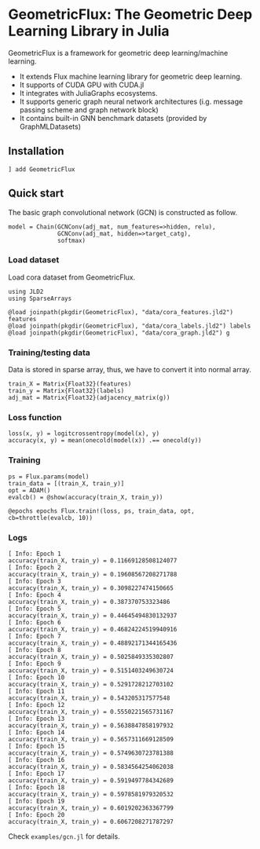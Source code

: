 # GeometricFlux: The Geometric Deep Learning Library in Julia

GeometricFlux is a framework for geometric deep learning/machine learning.

* It extends Flux machine learning library for geometric deep learning.
* It supports of CUDA GPU with CUDA.jl
* It integrates with JuliaGraphs ecosystems.
* It supports generic graph neural network architectures (i.g. message passing scheme and graph network block)
* It contains built-in GNN benchmark datasets (provided by GraphMLDatasets)

## Installation

```
] add GeometricFlux
```

## Quick start

The basic graph convolutional network (GCN) is constructed as follow.

```
model = Chain(GCNConv(adj_mat, num_features=>hidden, relu),
              GCNConv(adj_mat, hidden=>target_catg),
              softmax)
```

### Load dataset

Load cora dataset from GeometricFlux.

```
using JLD2
using SparseArrays

@load joinpath(pkgdir(GeometricFlux), "data/cora_features.jld2") features
@load joinpath(pkgdir(GeometricFlux), "data/cora_labels.jld2") labels
@load joinpath(pkgdir(GeometricFlux), "data/cora_graph.jld2") g
```

### Training/testing data

Data is stored in sparse array, thus, we have to convert it into normal array.

```
train_X = Matrix{Float32}(features)
train_y = Matrix{Float32}(labels)
adj_mat = Matrix{Float32}(adjacency_matrix(g))
```

### Loss function

```
loss(x, y) = logitcrossentropy(model(x), y)
accuracy(x, y) = mean(onecold(model(x)) .== onecold(y))
```

### Training

```
ps = Flux.params(model)
train_data = [(train_X, train_y)]
opt = ADAM()
evalcb() = @show(accuracy(train_X, train_y))

@epochs epochs Flux.train!(loss, ps, train_data, opt, cb=throttle(evalcb, 10))
```

### Logs

```
[ Info: Epoch 1
accuracy(train_X, train_y) = 0.11669128508124077
[ Info: Epoch 2
accuracy(train_X, train_y) = 0.19608567208271788
[ Info: Epoch 3
accuracy(train_X, train_y) = 0.3098227474150665
[ Info: Epoch 4
accuracy(train_X, train_y) = 0.387370753323486
[ Info: Epoch 5
accuracy(train_X, train_y) = 0.44645494830132937
[ Info: Epoch 6
accuracy(train_X, train_y) = 0.46824224519940916
[ Info: Epoch 7
accuracy(train_X, train_y) = 0.48892171344165436
[ Info: Epoch 8
accuracy(train_X, train_y) = 0.5025849335302807
[ Info: Epoch 9
accuracy(train_X, train_y) = 0.5151403249630724
[ Info: Epoch 10
accuracy(train_X, train_y) = 0.5291728212703102
[ Info: Epoch 11
accuracy(train_X, train_y) = 0.543205317577548
[ Info: Epoch 12
accuracy(train_X, train_y) = 0.5550221565731167
[ Info: Epoch 13
accuracy(train_X, train_y) = 0.5638847858197932
[ Info: Epoch 14
accuracy(train_X, train_y) = 0.5657311669128509
[ Info: Epoch 15
accuracy(train_X, train_y) = 0.5749630723781388
[ Info: Epoch 16
accuracy(train_X, train_y) = 0.5834564254062038
[ Info: Epoch 17
accuracy(train_X, train_y) = 0.5919497784342689
[ Info: Epoch 18
accuracy(train_X, train_y) = 0.5978581979320532
[ Info: Epoch 19
accuracy(train_X, train_y) = 0.6019202363367799
[ Info: Epoch 20
accuracy(train_X, train_y) = 0.6067208271787297
```

Check `examples/gcn.jl` for details.
